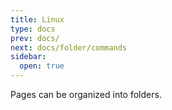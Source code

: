 ```yaml
---
title: Linux
type: docs
prev: docs/
next: docs/folder/commands
sidebar:
  open: true
---
```


Pages can be organized into folders.
